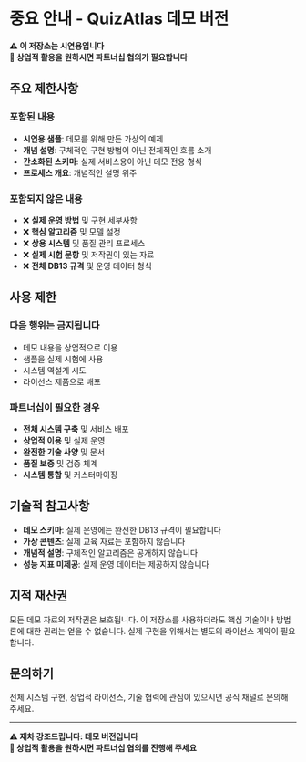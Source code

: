 # 중요 안내 - QuizAtlas 데모 버전

**⚠️ 이 저장소는 시연용입니다**  
**📍 상업적 활용을 원하시면 파트너십 협의가 필요합니다**

## 주요 제한사항

### 포함된 내용
- **시연용 샘플**: 데모를 위해 만든 가상의 예제
- **개념 설명**: 구체적인 구현 방법이 아닌 전체적인 흐름 소개
- **간소화된 스키마**: 실제 서비스용이 아닌 데모 전용 형식
- **프로세스 개요**: 개념적인 설명 위주

### 포함되지 않은 내용
- ❌ **실제 운영 방법** 및 구현 세부사항
- ❌ **핵심 알고리즘** 및 모델 설정
- ❌ **상용 시스템** 및 품질 관리 프로세스
- ❌ **실제 시험 문항** 및 저작권이 있는 자료
- ❌ **전체 DB13 규격** 및 운영 데이터 형식

## 사용 제한

### 다음 행위는 금지됩니다
- 데모 내용을 상업적으로 이용
- 샘플을 실제 시험에 사용
- 시스템 역설계 시도
- 라이선스 제품으로 배포

### 파트너십이 필요한 경우
- **전체 시스템 구축** 및 서비스 배포
- **상업적 이용** 및 실제 운영
- **완전한 기술 사양** 및 문서
- **품질 보증** 및 검증 체계
- **시스템 통합** 및 커스터마이징

## 기술적 참고사항

- **데모 스키마**: 실제 운영에는 완전한 DB13 규격이 필요합니다
- **가상 콘텐츠**: 실제 교육 자료는 포함하지 않습니다
- **개념적 설명**: 구체적인 알고리즘은 공개하지 않습니다
- **성능 지표 미제공**: 실제 운영 데이터는 제공하지 않습니다

## 지적 재산권

모든 데모 자료의 저작권은 보호됩니다. 이 저장소를 사용하더라도 핵심 기술이나 방법론에 대한 권리는 얻을 수 없습니다. 실제 구현을 위해서는 별도의 라이선스 계약이 필요합니다.

## 문의하기

전체 시스템 구현, 상업적 라이선스, 기술 협력에 관심이 있으시면 공식 채널로 문의해 주세요.

---

**⚠️ 재차 강조드립니다: 데모 버전입니다**  
**📍 상업적 활용을 원하시면 파트너십 협의를 진행해 주세요**